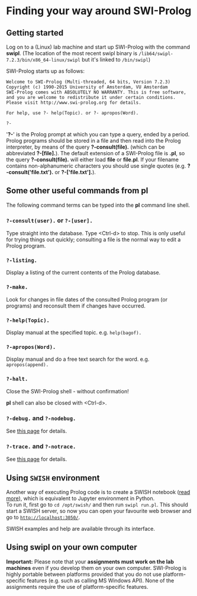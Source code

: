 # Finding your way around SWI-Prolog #
## Getting started ##
Log on to a (Linux) lab machine and start up SWI-Prolog with the command **swipl**. (The location of the most recent swipl binary is `/lib64/swipl-7.2.3/bin/x86_64-linux/swipl` but it's linked to `/bin/swipl`)

SWI-Prolog starts up as follows:

    Welcome to SWI-Prolog (Multi-threaded, 64 bits, Version 7.2.3)
    Copyright (c) 1990-2015 University of Amsterdam, VU Amsterdam
    SWI-Prolog comes with ABSOLUTELY NO WARRANTY. This is free software,
    and you are welcome to redistribute it under certain conditions.
    Please visit http://www.swi-prolog.org for details.

    For help, use ?- help(Topic). or ?- apropos(Word).

    ?-

'**?-**' is the Prolog prompt at which you can type a query, ended by a period. Prolog programs should be stored in a file and then read into the Prolog interpreter, by means of the query **?-consult(file).** (which can be abbreviated **?-\[file\].**). The default extension of a SWI-Prolog file is **.pl**, so the query **?-consult(file).** will either load **file** or **file.pl**. If your filename contains non-alphanumeric characters you should use single quotes (e.g. **?-consult('file.txt').** or **?-\['file.txt'\].**).

## Some other useful commands from **pl** ##
The following command terms can be typed into the **pl** command line shell.

### `?-consult(user).` or `?-[user].` ###
Type straight into the database. Type &lt;Ctrl-d&gt; to stop. This is only useful for trying things out quickly; consulting a file is the normal way to edit a Prolog program.

### `?-listing.` ###
Display a listing of the current contents of the Prolog database.

### `?-make.` ###
Look for changes in file dates of the consulted Prolog program (or programs) and reconsult them if changes have occurred.

### `?-help(Topic).` ###
Display manual at the specified topic. e.g. `help(bagof).`

### `?-apropos(Word).` ###
Display manual and do a free text search for the word. e.g. `apropos(append).`

### `?-halt.` ###
Close the SWI-Prolog shell - without confirmation!

**pl** shell can also be closed with &lt;Ctrl-d&gt;.

### `?-debug.` and `?-nodebug.` ###
See [this page](2_tracer_debugger) for details.

### `?-trace.` and `?-notrace.` ###
See [this page](2_tracer_debugger) for details.

## Using `SWISH` environment ##
Another way of executing Prolog code is to create a SWISH notebook ([read more](https://github.com/SWI-Prolog/swish)), which is equivalent to Jupyter environment in Python.  
To run it, first go to `cd /opt/swish/` and then run `swipl run.pl`. This should start a SWISH server, so now you can open your favourite web browser and go to [`http://localhost:3050/`](http://localhost:3050/).

SWISH examples and help are available through its interface.

## Using swipl on your own computer ##
**Important:** Please note that your **assignments must work on the lab machines** even if you develop them on your own computer. SWI-Prolog is highly portable between platforms provided that you do not use platform-specific features (e.g. such as calling MS Windows API). None of the assignments require the use of platform-specific features.
